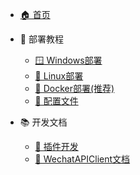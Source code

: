 * [🏠 首页](/)

* 📖 部署教程
    * [🪟 Windows部署](/zh_cn/Windows部署.md)
    * [🐧 Linux部署](/zh_cn/Linux部署.md)
    * [🐳 Docker部署(推荐)](/zh_cn/Docker部署.md)
    * [🔧 配置文件](/zh_cn/配置文件.md)

* 📚 开发文档
    * [🔌 插件开发](/zh_cn/插件开发.md)
    * <a href="WechatAPIClient/index.html" target="_blank">🔗 WechatAPIClient文档</a>